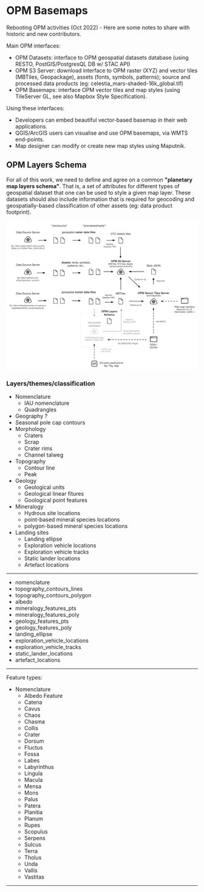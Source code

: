 # OPM Basemaps

Rebooting OPM activities (Oct 2022) - Here are some notes to share with historic and new contributors.

Main OPM interfaces:

- OPM Datasets: interface to OPM geospatial datasets database (using RESTO, PostGIS/PostgresQL DB w/ STAC API)
- OPM S3 Server: download interface to OPM raster (XYZ) and vector tiles (MBTiles, Geopackage), assets (fonts, symbols, patterns); source and 
  processed data products (eg: celestia_mars-shaded-16k_global.tif)
- OPM Basemaps: interface OPM vector tiles and map styles (using TileServer GL, see also Mapbox Style Specification).

Using these interfaces:

- Developers can embed beautiful vector-based basemap in their web applications.
- QGIS/ArcGIS users can visualise and use OPM basemaps, via WMTS end-points.
- Map designer can modify or create new map styles using Maputnik.

## OPM Layers Schema

For all of this work, we need to define and agree on a common **"planetary map layers schema"**.
That is, a set of attributes for different types of geospatial dataset that one can be used
to style a given map layer. These datasets should also include information that is required
for  geocoding and geospatially-based classification of other assets (eg: data product
footprint).

![OPM System Overview](docs/opm-concept-overview.png)

### Layers/themes/classification

- Nomenclature
  - IAU nomenclature
  - Quadrangles
- Geography ?
- Seasonal pole cap contours
- Morphology
  - Craters
  - Scrap
  - Crater rims
  - Channel talweg
- Topography
  - Contour line
  - Peak
- Geology
  - Geological units
  - Geological linear fitures
  - Goological point features
- Mineralogy
  - Hydrous site locations
  - point-based mineral species locations
  - polygon-based mineral species locations
- Landing sites
  - Landing ellipse
  - Exploration vehicle locations
  - Exploration vehicle tracks
  - Static lander locations
  - Artefact locations

---

- nomenclature
- topography_contours_lines
- topography_contours_polygon
- albedo
- mineralogy_features_pts
- mineralogy_features_poly
- geology_features_pts
- geology_features_poly
- landing_ellipse
- exploration_vehicle_locations
- exploration_vehicle_tracks
- static_lander_locations
- artefact_locations

---

Feature types:

- Nomenclature
  - Albedo Feature
  - Catena
  - Cavus
  - Chaos
  - Chasma
  - Collis
  - Crater
  - Dorsum
  - Fluctus
  - Fossa
  - Labes
  - Labyrinthus
  - Lingula
  - Macula
  - Mensa
  - Mons
  - Palus
  - Patera
  - Planitia
  - Planum
  - Rupes
  - Scopulus
  - Serpens
  - Sulcus
  - Terra
  - Tholus
  - Unda
  - Vallis
  - Vastitas

---
